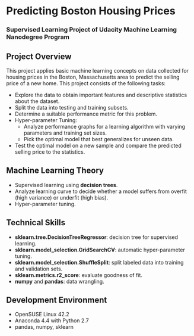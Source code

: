 # Predicting Boston Housing Prices
### Supervised Learning Project of Udacity Machine Learning Nanodegree Program

## Project Overview

This project applies basic machine learning concepts on data collected for housing prices in the Boston, Massachusetts area to predict the selling price of a new home. This project consists of the following tasks:
* Explore the data to obtain important features and descriptive statistics about the dataset.
* Split the data into testing and training subsets.
* Determine a suitable performance metric for this problem.
* Hyper-parameter Tuning:
  - Analyze performance graphs for a learning algorithm with varying parameters and training set sizes.
  - Pick the optimal model that best generalizes for unseen data. 
* Test the optimal model on a new sample and compare the predicted selling price to the statistics.


## Machine Learning Theory

* Supervised learning using __decision trees__.
* Analyze learning curve to decide whether a model suffers from overfit (high variance) or underfit (high bias).
* Hyper-parameter tuning.


## Technical Skills

* __sklearn.tree.DecisionTreeRegressor__: decision tree for supervised learning.
* __sklearn.model_selection.GridSearchCV__: automatic hyper-parameter tuning.
* __sklearn.model_selection.ShuffleSplit__: split labeled data into training and validation sets.
* __sklearn.metrics.r2_score__: evaluate goodness of fit.
* __numpy__ and __pandas__: data wrangling.


## Development Environment

* OpenSUSE Linux 42.2
* Anaconda 4.4 with Python 2.7
* pandas, numpy, sklearn
